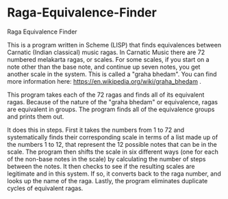 # Raga-Equivalence-Finder
Raga Equivalence Finder

This is a program written in Scheme (LISP) that finds equivalences between Carnatic 
(Indian classical) music ragas.  In Carnatic Music there are 72 numbered melakarta 
ragas, or scales.  For some scales, if you start on a note other than the base note,
and continue up seven notes, you get another scale in the system.  This is called a 
"graha bhedam".  You can find more information here: 
https://en.wikipedia.org/wiki/graha_bhedam .  

This program takes each of the 72 ragas and finds all of its equivalent ragas.  Because 
of the nature of the "graha bhedam" or equivalence, ragas are equivalent in groups.  The 
program finds all of the equivalence groups and prints them out.

It does this in steps.  First it takes the numbers from 1 to 72 and systematically finds 
their corresponding scale in terms of a list made up of the numbers 1 to 12, that 
represent the 12 possible notes that can be in the scale.  The program then shifts the 
scale in six different ways (one for each of the non-base notes in the scale) by calculating 
the number of steps between the notes.  It then checks to see if the resulting scales are 
legitimate and in this system.  If so, it converts back to the raga number, and looks up the 
name of the raga.  Lastly, the program eliminates duplicate cycles of equivalent ragas.  

